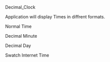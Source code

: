 Decimal_Clock

Application will display Times in diffrent formats.

Normal Time<p>
Decimal Minute<p>
Decimal Day<p>
Swatch Internet Time<p>